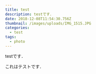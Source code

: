 ```yaml
---
title: test
description: testです．
date: 2018-12-08T11:54:30.756Z
thumbnail: /images/uploads/IMG_1515.JPG
categories:
  - test
tags:
  - photo
---
```

testです．

これはテストです．

